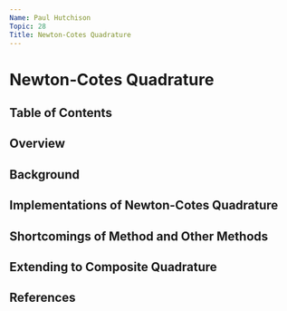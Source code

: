 ```yaml
---
Name: Paul Hutchison
Topic: 28
Title: Newton-Cotes Quadrature
---
```

# Newton-Cotes Quadrature

## Table of Contents

## Overview

## Background

## Implementations of Newton-Cotes Quadrature

## Shortcomings of Method and Other Methods

## Extending to Composite Quadrature

## References
